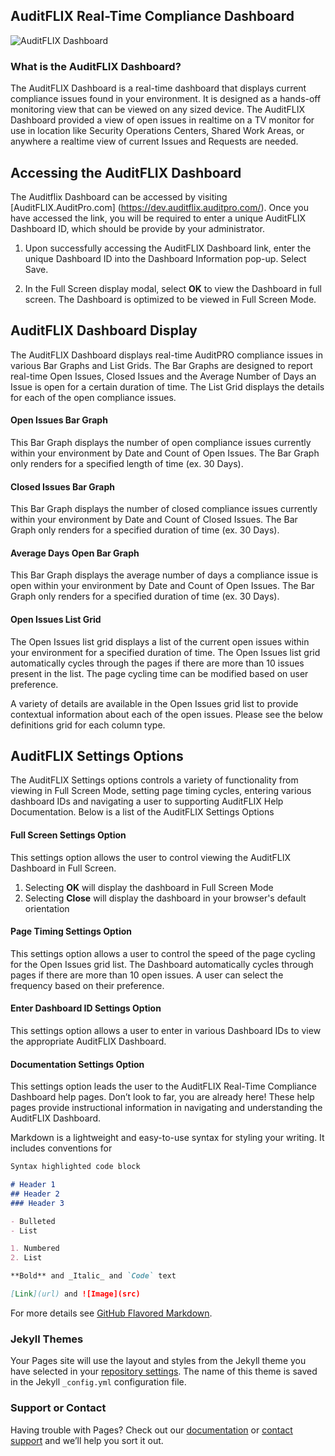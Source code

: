 ## AuditFLIX Real-Time Compliance Dashboard

![AuditFLIX Dashboard](https://cmh-images.s3.amazonaws.com/auditflix.io-header.png)


### What is the AuditFLIX Dashboard?

The AuditFLIX Dashboard is a real-time dashboard that displays current compliance issues found in your environment. It is designed as a hands-off monitoring view that can be viewed on any sized device. The AuditFLIX Dashboard provided a view of open issues in realtime on a TV monitor for use in location like Security Operations Centers, Shared Work Areas, or anywhere a realtime view of current Issues and Requests are needed.




## Accessing the AuditFLIX Dashboard
The Auditflix Dashboard can be accessed by visiting [AuditFLIX.AuditPro.com] (https://dev.auditflix.auditpro.com/). Once you have accessed the link, you will be required to enter a unique AuditFLIX Dashboard ID, which should be provide by your administrator.
1.	Upon successfully accessing the AuditFLIX Dashboard link, enter the unique Dashboard ID into the Dashboard Information pop-up. Select Save. 

2.	In the Full Screen display modal, select **OK** to view the Dashboard in full screen. The Dashboard is optimized to be viewed in Full Screen Mode. 



## AuditFLIX Dashboard Display
The AuditFLIX Dashboard displays real-time AuditPRO compliance issues in various Bar Graphs and List Grids. The Bar Graphs are designed to report real-time Open Issues, Closed Issues and the Average Number of Days an Issue is open for a certain duration of time. The List Grid displays the details for each of the open compliance issues. 

#### Open Issues Bar Graph
This Bar Graph displays the number of open compliance issues currently within your environment by Date and Count of Open Issues. The Bar Graph only renders for a specified length of time (ex. 30 Days). 

#### Closed Issues Bar Graph
This Bar Graph displays the number of closed compliance issues currently within your environment by Date and Count of Closed Issues. The Bar Graph only renders for a specified duration of time (ex. 30 Days). 

#### Average Days Open Bar Graph
This Bar Graph displays the average number of days a compliance issue is open within your environment by Date and Count of Open Issues. The Bar Graph only renders for a specified duration of time (ex. 30 Days). 

#### Open Issues List Grid
The Open Issues list grid displays a list of the current open issues within your environment for a specified duration of time. The Open Issues list grid automatically cycles through the pages if there are more than 10 issues present in the list. The page cycling time can be modified based on user preference. 

A variety of details are available in the Open Issues grid list to provide contextual information about each of the open issues. Please see the below definitions grid for each column type.



## AuditFLIX Settings Options
The AuditFLIX Settings options controls a variety of functionality from viewing in Full Screen Mode, setting page timing cycles, entering various dashboard IDs and navigating a user to supporting AuditFLIX Help Documentation. 
Below is a list of the AuditFLIX Settings Options

#### Full Screen Settings Option
This settings option allows the user to control viewing the AuditFLIX Dashboard in Full Screen. 
1. Selecting **OK** will display the dashboard in Full Screen Mode
2. Selecting **Close** will display the dashboard in your browser's default orientation 

#### Page Timing Settings Option
This settings option allows a user to control the speed of the page cycling for the Open Issues grid list. The Dashboard automatically cycles through pages if there are more than 10 open issues. A user can select the frequency based on their preference. 

#### Enter Dashboard ID Settings Option
This settings option allows a user to enter in various Dashboard IDs to view the appropriate AuditFLIX Dashboard. 

#### Documentation Settings Option
This settings option leads the user to the AuditFLIX Real-Time Compliance Dashboard help pages. Don’t look to far, you are already here! These help pages provide instructional information in navigating and understanding the AuditFLIX Dashboard. 



Markdown is a lightweight and easy-to-use syntax for styling your writing. It includes conventions for

```markdown
Syntax highlighted code block

# Header 1
## Header 2
### Header 3

- Bulleted
- List

1. Numbered
2. List

**Bold** and _Italic_ and `Code` text

[Link](url) and ![Image](src)
```

For more details see [GitHub Flavored Markdown](https://guides.github.com/features/mastering-markdown/).

### Jekyll Themes

Your Pages site will use the layout and styles from the Jekyll theme you have selected in your [repository settings](https://github.com/CMHWorks/AuditFLIX.io/settings). The name of this theme is saved in the Jekyll `_config.yml` configuration file.

### Support or Contact

Having trouble with Pages? Check out our [documentation](https://help.github.com/categories/github-pages-basics/) or [contact support](https://github.com/contact) and we’ll help you sort it out.
